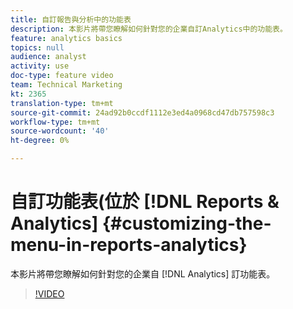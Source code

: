 ```yaml
---
title: 自訂報告與分析中的功能表
description: 本影片將帶您瞭解如何針對您的企業自訂Analytics中的功能表。
feature: analytics basics
topics: null
audience: analyst
activity: use
doc-type: feature video
team: Technical Marketing
kt: 2365
translation-type: tm+mt
source-git-commit: 24ad92b0ccdf1112e3ed4a0968cd47db757598c3
workflow-type: tm+mt
source-wordcount: '40'
ht-degree: 0%

---
```



# 自訂功能表(位於 [!DNL Reports & Analytics] {#customizing-the-menu-in-reports-analytics}

本影片將帶您瞭解如何針對您的企業自 [!DNL Analytics] 訂功能表。

>[!VIDEO](https://video.tv.adobe.com/v/25457/?quality=12)
